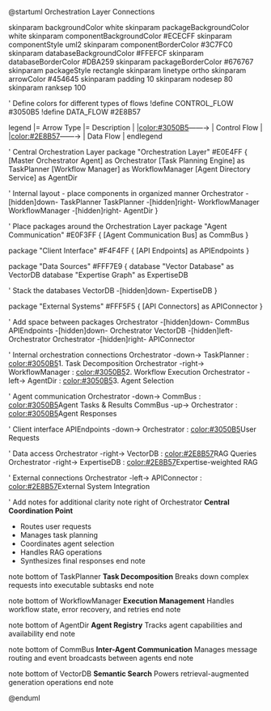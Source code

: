 @startuml Orchestration Layer Connections

skinparam backgroundColor white
skinparam packageBackgroundColor white
skinparam componentBackgroundColor #ECECFF
skinparam componentStyle uml2
skinparam componentBorderColor #3C7FC0
skinparam databaseBackgroundColor #FFEFCF
skinparam databaseBorderColor #DBA259
skinparam packageBorderColor #676767
skinparam packageStyle rectangle
skinparam linetype ortho
skinparam arrowColor #454645
skinparam padding 10
skinparam nodesep 80
skinparam ranksep 100

' Define colors for different types of flows
!define CONTROL_FLOW #3050B5
!define DATA_FLOW #2E8B57

legend
  |= Arrow Type |= Description |
  |<color:#3050B5>――→</color> | Control Flow |
  |<color:#2E8B57>――→</color> | Data Flow |
endlegend

' Central Orchestration Layer
package "Orchestration Layer" #E0E4FF {
  [Master Orchestrator Agent] as Orchestrator
  [Task Planning Engine] as TaskPlanner
  [Workflow Manager] as WorkflowManager
  [Agent Directory Service] as AgentDir
  
  ' Internal layout - place components in organized manner
  Orchestrator -[hidden]down- TaskPlanner
  TaskPlanner -[hidden]right- WorkflowManager
  WorkflowManager -[hidden]right- AgentDir
}

' Place packages around the Orchestration Layer
package "Agent Communication" #E0F3FF {
  [Agent Communication Bus] as CommBus
}

package "Client Interface" #F4F4FF {
  [API Endpoints] as APIEndpoints
}

package "Data Sources" #FFF7E9 {
  database "Vector Database" as VectorDB
  database "Expertise Graph" as ExpertiseDB
  
  ' Stack the databases
  VectorDB -[hidden]down- ExpertiseDB
}

package "External Systems" #FFF5F5 {
  [API Connectors] as APIConnector
}

' Add space between packages
Orchestrator -[hidden]down- CommBus
APIEndpoints -[hidden]down- Orchestrator
VectorDB -[hidden]left- Orchestrator
Orchestrator -[hidden]right- APIConnector

' Internal orchestration connections
Orchestrator -down-> TaskPlanner : <color:#3050B5>1. Task Decomposition</color>
Orchestrator -right-> WorkflowManager : <color:#3050B5>2. Workflow Execution</color>
Orchestrator -left-> AgentDir : <color:#3050B5>3. Agent Selection</color>

' Agent communication
Orchestrator -down-> CommBus : <color:#3050B5>Agent Tasks & Results</color>
CommBus -up-> Orchestrator : <color:#3050B5>Agent Responses</color>

' Client interface
APIEndpoints -down-> Orchestrator : <color:#3050B5>User Requests</color>

' Data access
Orchestrator -right-> VectorDB : <color:#2E8B57>RAG Queries</color>
Orchestrator -right-> ExpertiseDB : <color:#2E8B57>Expertise-weighted RAG</color>

' External connections
Orchestrator -left-> APIConnector : <color:#2E8B57>External System Integration</color>

' Add notes for additional clarity
note right of Orchestrator
  <b>Central Coordination Point</b>
  - Routes user requests
  - Manages task planning
  - Coordinates agent selection
  - Handles RAG operations
  - Synthesizes final responses
end note

note bottom of TaskPlanner
  <b>Task Decomposition</b>
  Breaks down complex requests
  into executable subtasks
end note

note bottom of WorkflowManager
  <b>Execution Management</b>
  Handles workflow state, 
  error recovery, and retries
end note

note bottom of AgentDir
  <b>Agent Registry</b>
  Tracks agent capabilities
  and availability
end note

note bottom of CommBus
  <b>Inter-Agent Communication</b>
  Manages message routing and
  event broadcasts between agents
end note

note bottom of VectorDB
  <b>Semantic Search</b>
  Powers retrieval-augmented
  generation operations
end note

@enduml